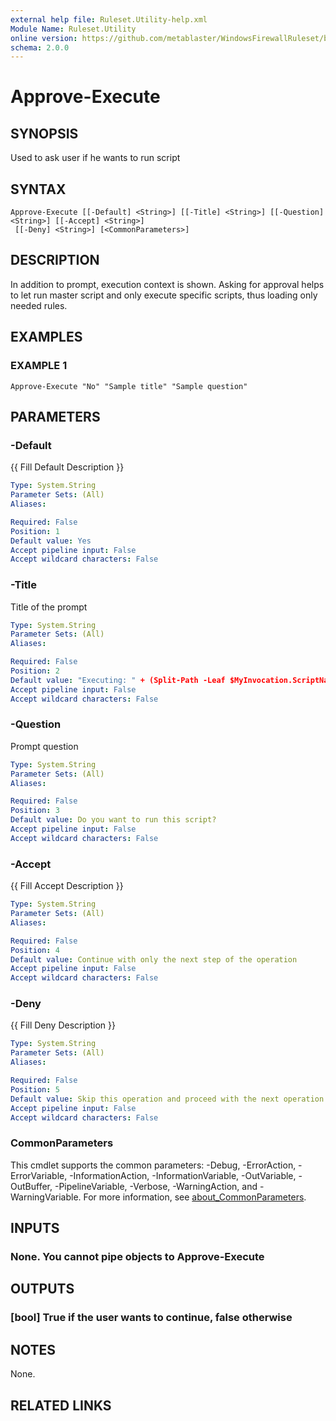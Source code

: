 ```yaml
---
external help file: Ruleset.Utility-help.xml
Module Name: Ruleset.Utility
online version: https://github.com/metablaster/WindowsFirewallRuleset/blob/master/Modules/Ruleset.Utility/Help/en-US/Approve-Execute.md
schema: 2.0.0
---
```


# Approve-Execute

## SYNOPSIS

Used to ask user if he wants to run script

## SYNTAX

```none
Approve-Execute [[-Default] <String>] [[-Title] <String>] [[-Question] <String>] [[-Accept] <String>]
 [[-Deny] <String>] [<CommonParameters>]
```

## DESCRIPTION

In addition to prompt, execution context is shown.
Asking for approval helps to let run master script and only execute specific
scripts, thus loading only needed rules.

## EXAMPLES

### EXAMPLE 1

```none
Approve-Execute "No" "Sample title" "Sample question"
```

## PARAMETERS

### -Default

{{ Fill Default Description }}

```yaml
Type: System.String
Parameter Sets: (All)
Aliases:

Required: False
Position: 1
Default value: Yes
Accept pipeline input: False
Accept wildcard characters: False
```

### -Title

Title of the prompt

```yaml
Type: System.String
Parameter Sets: (All)
Aliases:

Required: False
Position: 2
Default value: "Executing: " + (Split-Path -Leaf $MyInvocation.ScriptName)
Accept pipeline input: False
Accept wildcard characters: False
```

### -Question

Prompt question

```yaml
Type: System.String
Parameter Sets: (All)
Aliases:

Required: False
Position: 3
Default value: Do you want to run this script?
Accept pipeline input: False
Accept wildcard characters: False
```

### -Accept

{{ Fill Accept Description }}

```yaml
Type: System.String
Parameter Sets: (All)
Aliases:

Required: False
Position: 4
Default value: Continue with only the next step of the operation
Accept pipeline input: False
Accept wildcard characters: False
```

### -Deny

{{ Fill Deny Description }}

```yaml
Type: System.String
Parameter Sets: (All)
Aliases:

Required: False
Position: 5
Default value: Skip this operation and proceed with the next operation
Accept pipeline input: False
Accept wildcard characters: False
```

### CommonParameters

This cmdlet supports the common parameters: -Debug, -ErrorAction, -ErrorVariable, -InformationAction, -InformationVariable, -OutVariable, -OutBuffer, -PipelineVariable, -Verbose, -WarningAction, and -WarningVariable. For more information, see [about_CommonParameters](http://go.microsoft.com/fwlink/?LinkID=113216).

## INPUTS

### None. You cannot pipe objects to Approve-Execute

## OUTPUTS

### [bool] True if the user wants to continue, false otherwise

## NOTES

None.

## RELATED LINKS
